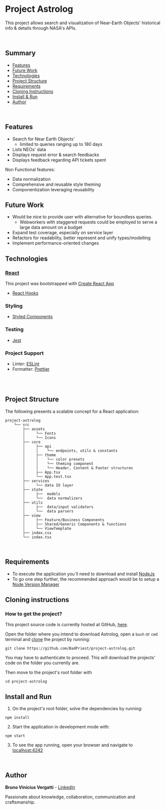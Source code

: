 # Project Astrolog

This project allows search and visualization of Near-Earth Objects' historical info & details through NASA's APIs.

<br/>

## Summary

- [Features](#features)
- [Future Work](#future-work)
- [Technologies](#technologies)
- [Project Structure](#project-structure)
- [Requirements](#requirements)
- [Cloning Instructions](#cloning-instructions)
- [Install & Run](#install-and-run)
- [Author](#author)

<br/>

## Features

- Search for Near Earth Objects'
  - limited to queries ranging up to 180 days
- Lists NEOs' data
- Displays request error & search feedbacks
- Displays feedback regarding API tickets spent

Non Functional features:

- Data normalization
- Comprehensive and reusable style theming
- Componentization leveraging reusability

## Future Work

- Would be nice to provide user with alternative for boundless queries.
  - Webworkers with staggered requests could be employed to serve a large data amount on a budget
- Expand test coverage, especially on service layer
- Refactors for readability, better represent and unify types/modelling
- Implement performance-oriented changes

## Technologies

### [React](https://reactjs.org/)

This project was bootstrapped with [Create React App](https://github.com/facebook/create-react-app)

- [React Hooks](https://reactjs.org/docs/hooks-intro.html)

### Styling

- [Styled Components](https://styled-components.com/)

### Testing

- [Jest](https://jestjs.io/)

### Project Support

- Linter: [ESLint](https://eslint.org/)
- Formatter: [Prettier](https://prettier.io/)

<br/><br/>

## Project Structure

The following presents a scalable concept for a React application:

```
project-astrolog
    └── src
        ├── assets
        │     └── Fonts
        │     └── Icons
        ├── core
        │     ├── api
        │     │    └── endpoints, utils & constants
        │     ├── theme
        │     │    └── color presets
        │     │    └── theming component
        │     │    └── Header, Content & Footer structures
        │     ├── App.tsx
        │     └── App.test.tsx
        ├── services
        │     └── data IO layer
        ├── state
        │     ├──  models
        │     └──  data normalizers
        ├── utils
        │     ├──  data/input validators
        │     └──  data parsers
        ├── view
        │     ├── Feature/Business Components
        │     ├── Shared/Generic Components & functions
        │     └── ViewTemplate
        ├── index.css
        └── index.tsx
```

<br/>

## Requirements

- To execute the application you`ll need to download and install [NodeJs](https://nodejs.org/en/download/)
- To go one step further, the recommended approach would be to setup a [Node Version Manager](https://docs.npmjs.com/cli/v7/configuring-npm/install#using-a-node-version-manager-to-install-nodejs-and-npm)

## Cloning instructions

### How to get the project?

This project source code is currently hosted at GitHub, [here](https://github.com/BadPriest/project-astrolog).

Open the folder where you intend to download Astrolog, open a `bash` or `cmd` terminal and [clone](https://www.git-scm.com/docs/git-clone) the project by running:

```
git clone https://github.com/BadPriest/project-astrolog.git
```

You may have to authenticate to proceed. This will download the projects' code on the folder you currently are.

Then move to the project's root folder with

```
cd project-astrolog
```

## Install and Run

1. On the project's root folder, solve the dependencies by running:

```
npm install
```

2. Start the application in development mode with:

```
npm start
```

3. To see the app running, open your browser and navigate to [localhost:4242](localhost:4242)

<br/>

## Author

**Bruno Vinicius Vergatti** - [LinkedIn](https://www.linkedin.com/in/bruno-vergatti/)

Passionate about knowledge, collaboration, communication and craftsmanship.
